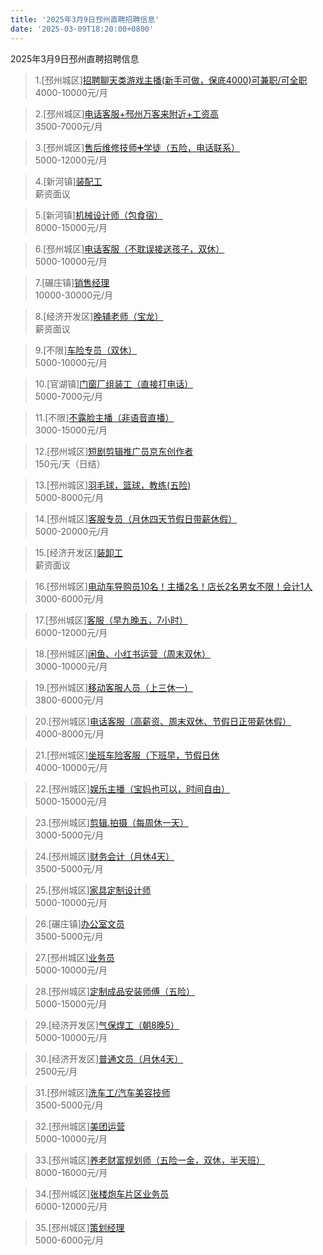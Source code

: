 ```yaml
---
title: '2025年3月9日邳州直聘招聘信息'
date: '2025-03-09T18:20:00+0800'
---
```

2025年3月9日邳州直聘招聘信息
<!--more-->
>1.[邳州城区][招聘聊天类游戏主播(新手可做，保底4000)可兼职/可全职](https://www.pizhouzhipin.com/job/37637)<br>
>4000-10000元/月

>2.[邳州城区][电话客服+邳州万客来附近+工资高](https://www.pizhouzhipin.com/job/23336)<br>
>3500-7000元/月

>3.[邳州城区][售后维修技师➕学徒（五险，电话联系）](https://www.pizhouzhipin.com/job/21422)<br>
>5000-12000元/月

>4.[新河镇][装配工](https://www.pizhouzhipin.com/job/31436)<br>
>薪资面议

>5.[新河镇][机械设计师（包食宿）](https://www.pizhouzhipin.com/job/30966)<br>
>8000-15000元/月

>6.[邳州城区][电话客服（不耽误接送孩子，双休）](https://www.pizhouzhipin.com/job/34519)<br>
>5000-10000元/月

>7.[碾庄镇][销售经理](https://www.pizhouzhipin.com/job/8544)<br>
>10000-30000元/月

>8.[经济开发区][晚辅老师（宝龙）](https://www.pizhouzhipin.com/job/38764)<br>
>薪资面议

>9.[不限][车险专员（双休）](https://www.pizhouzhipin.com/job/38143)<br>
>5000-10000元/月

>10.[官湖镇][门窗厂组装工（直接打电话）](https://www.pizhouzhipin.com/job/21776)<br>
>5000-7000元/月

>11.[不限][不露脸主播（非语音直播）](https://www.pizhouzhipin.com/job/38885)<br>
>3000-15000元/月

>12.[邳州城区][短剧剪辑推广员京东创作者](https://www.pizhouzhipin.com/job/39622)<br>
>150元/天（日结）

>13.[邳州城区][羽毛球，篮球，教练(五险)](https://www.pizhouzhipin.com/job/31860)<br>
>5000-8000元/月

>14.[邳州城区][客服专员（月休四天节假日带薪休假）](https://www.pizhouzhipin.com/job/32301)<br>
>5000-20000元/月

>15.[经济开发区][装卸工](https://www.pizhouzhipin.com/job/39718)<br>
>薪资面议

>16.[邳州城区][电动车导购员10名！主播2名！店长2名男女不限！会计1人](https://www.pizhouzhipin.com/job/39728)<br>
>3000-6000元/月

>17.[邳州城区][客服（早九晚五，7小时）](https://www.pizhouzhipin.com/job/39171)<br>
>6000-12000元/月

>18.[邳州城区][闲鱼、小红书运营（周末双休）](https://www.pizhouzhipin.com/job/39547)<br>
>3000-10000元/月

>19.[邳州城区][移动客服人员（上三休一）](https://www.pizhouzhipin.com/job/37313)<br>
>3800-6000元/月

>20.[邳州城区][电话客服（高薪资、周末双休、节假日正带薪休假）](https://www.pizhouzhipin.com/job/31015)<br>
>4000-8000元/月

>21.[邳州城区][坐班车险客服（下班早，节假日休](https://www.pizhouzhipin.com/job/30881)<br>
>4000-10000元/月

>22.[邳州城区][娱乐主播（宝妈也可以，时间自由）](https://www.pizhouzhipin.com/job/36359)<br>
>5000-15000元/月

>23.[邳州城区][剪辑.拍摄（每周休一天）](https://www.pizhouzhipin.com/job/38741)<br>
>3000-5000元/月

>24.[邳州城区][财务会计（月休4天）](https://www.pizhouzhipin.com/job/26963)<br>
>3500-5000元/月

>25.[邳州城区][家具定制设计师](https://www.pizhouzhipin.com/job/28553)<br>
>5000-10000元/月

>26.[碾庄镇][办公室文员](https://www.pizhouzhipin.com/job/17125)<br>
>3500-5000元/月

>27.[邳州城区][业务员](https://www.pizhouzhipin.com/job/38113)<br>
>5000-10000元/月

>28.[邳州城区][定制成品安装师傅（五险）](https://www.pizhouzhipin.com/job/37047)<br>
>5000-15000元/月

>29.[经济开发区][气保焊工（朝8晚5）](https://www.pizhouzhipin.com/job/6698)<br>
>5000-10000元/月

>30.[经济开发区][普通文员（月休4天）](https://www.pizhouzhipin.com/job/36600)<br>
>2500元/月

>31.[邳州城区][洗车工/汽车美容技师](https://www.pizhouzhipin.com/job/14595)<br>
>3500-5000元/月

>32.[邳州城区][美团运营](https://www.pizhouzhipin.com/job/39548)<br>
>5000-10000元/月

>33.[邳州城区][养老财富规划师（五险一金，双休，半天班）](https://www.pizhouzhipin.com/job/34809)<br>
>8000-16000元/月

>34.[邳州城区][张楼炮车片区业务员](https://www.pizhouzhipin.com/job/38165)<br>
>6000-12000元/月

>35.[邳州城区][策划经理](https://www.pizhouzhipin.com/job/35797)<br>
>5000-6000元/月

